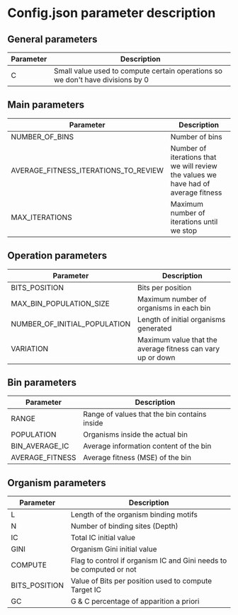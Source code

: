 # Config.json parameter description

## General parameters
| Parameter | Description                                                                    |
|-----------|--------------------------------------------------------------------------------|
| C         | Small value used to compute certain operations so we don't have divisions by 0 |

## Main parameters
| Parameter                            | Description                                                                        |
|--------------------------------------|------------------------------------------------------------------------------------|
| NUMBER_OF_BINS                       | Number of bins                                                                     |
| AVERAGE_FITNESS_ITERATIONS_TO_REVIEW | Number of iterations that we will review the values we have had of average fitness |
| MAX_ITERATIONS                       | Maximum number of iterations until we stop                                         |

## Operation parameters
| Parameter                    | Description                                                |
|------------------------------|------------------------------------------------------------|
| BITS_POSITION                | Bits per position                                          |
| MAX_BIN_POPULATION_SIZE      | Maximum number of organisms in each bin                    |
| NUMBER_OF_INITIAL_POPULATION | Length of initial organisms generated                      |
| VARIATION                    | Maximum value that the average fitness can vary up or down |

## Bin parameters
| Parameter       | Description                                  |
|-----------------|----------------------------------------------|
| RANGE           | Range of values that the bin contains inside |
| POPULATION      | Organisms inside the actual bin              |
| BIN_AVERAGE_IC  | Average information content of the bin       |
| AVERAGE_FITNESS | Average fitness (MSE) of the bin             |

## Organism parameters
| Parameter     | Description                                                          |
|---------------|----------------------------------------------------------------------|
| L             | Length of the organism binding motifs                                |
| N             | Number of binding sites (Depth)                                      |
| IC            | Total IC initial value                                               |
| GINI          | Organism Gini initial value                                          |
| COMPUTE       | Flag to control if organism IC and Gini needs to be computed or not  |
| BITS_POSITION | Value of Bits per position used to compute Target IC                 |
| GC            | G & C percentage of apparition a priori                              |



